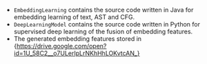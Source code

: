 - `EmbeddingLearning` contains the source code written in Java for embedding learning of text, AST and CFG.
- `DeepLearningModel` contains the source code written in Python for supervised deep learning of the fusion of embedding features.
- The generated embedding features stored in {https://drive.google.com/open?id=1U_58C2__o7ULerIpLrNKhHhLOKvtcAN_}
